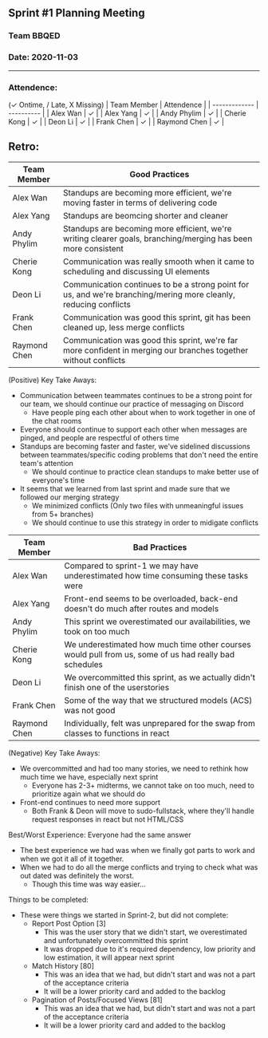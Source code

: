 ## Sprint #1 Planning Meeting
### Team BBQED
### Date: 2020-11-03
--------------------
### Attendence:
(✓ Ontime, / Late, X Missing)
| Team Member   | Attendence |
| ------------- | ---------- | 
| Alex Wan      | ✓ | 
| Alex Yang     | ✓ |
| Andy Phylim   | ✓ |
| Cherie Kong   | ✓ |
| Deon Li       | ✓ |
| Frank Chen    | ✓ |
| Raymond Chen  | ✓ |

## Retro:

| Team Member   | Good Practices                                                                                                   |
| ------------- | ---------------------------------------------------------------------------------------------------------------- |
| Alex Wan      | Standups are becoming more efficient, we're moving faster in terms of delivering code                            |
| Alex Yang     | Standups are beomcing shorter and cleaner                                                                        |
| Andy Phylim   | Standups are becoming more efficient, we're writing clearer goals, branching/merging has been more consistent    |
| Cherie Kong   | Communication was really smooth when it came to scheduling and discussing UI elements                            |
| Deon Li       | Communication continues to be a strong point for us, and we're branching/mering more cleanly, reducing conflicts |
| Frank Chen    | Communication was good this sprint, git has been cleaned up, less merge conflicts                                |
| Raymond Chen  | Communication was good this sprint, we're far more confident in merging our branches together without conflicts  |

(Positive) Key Take Aways:
- Communication between teammates continues to be a strong point for our team, we should continue our practice of messaging on Discord
    - Have people ping each other about when to work together in one of the chat rooms
- Everyone should continue to support each other when messages are pinged, and people are respectful of others time
- Standups are becoming faster and faster, we've sidelined discussions between teammates/specific coding problems that don't need the entire team's attention
    - We should continue to practice clean standups to make better use of everyone's time
- It seems that we learned from last sprint and made sure that we followed our merging strategy
    - We minimized conflicts (Only two files with unmeaningful issues from 5+ branches)
    - We should continue to use this strategy in order to midigate conflicts

| Team Member   | Bad Practices                                                                                         |
| ------------- | ----------------------------------------------------------------------------------------------------- |
| Alex Wan      | Compared to sprint-1 we may have underestimated how time consuming these tasks were                   |
| Alex Yang     | Front-end seems to be overloaded, back-end doesn't do much after routes and models                    |
| Andy Phylim   | This sprint we overestimated our availabilities, we took on too much                                  |
| Cherie Kong   | We underestimated how much time other courses would pull from us, some of us had really bad schedules |
| Deon Li       | We overcommitted this sprint, as we actually didn't finish one of the userstories                     |
| Frank Chen    | Some of the way that we structured models (ACS) was not good                                          |
| Raymond Chen  | Individually, felt was unprepared for the swap from classes to functions in react                     |

(Negative) Key Take Aways:
- We overcommitted and had too many stories, we need to rethink how much time we have, especially next sprint
    - Everyone has 2-3+ midterms, we cannot take on too much, need to prioritize again what we should do
- Front-end continues to need more support
    - Both Frank & Deon will move to sudo-fullstack, where they'll handle request responses in react but not HTML/CSS

Best/Worst Experience:
Everyone had the same answer 
- The best experience we had was when we finally got parts to work and when we got it all of it together.
- When we had to do all the merge conflicts and trying to check what was out dated was definitely the worst.    
    - Though this time was way easier...

Things to be completed:
- These were things we started in Sprint-2, but did not complete:
    - Report Post Option [3]
        - This was the user story that we didn't start, we overestimated and unfortunately overcommitted this sprint
        - It was dropped due to it's required dependency, low priority and low estimation, it will appear next sprint
    - Match History [80]
        - This was an idea that we had, but didn't start and was not a part of the acceptance criteria
        - It will be a lower priority card and added to the backlog
    - Pagination of Posts/Focused Views [81]
        - This was an idea that we had, but didn't start and was not a part of the acceptance criteria
        - It will be a lower priority card and added to the backlog

    



